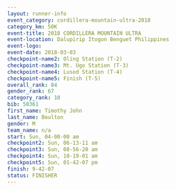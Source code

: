```yaml
---
layout: runner-info 
event_category: cordillera-mountain-ultra-2018 
category_km: 50K 
event-title: 2018 CORDILLERA MOUNTAIN ULTRA 
event-location: Dalupirip Itogon Benguet Philippines 
event-logo: 
event-date: 2018-03-03 
checkpoint-name2: Oling Station (T-2) 
checkpoint-name3: Mt. Ugo Station (T-3) 
checkpoint-name4: Lusod Station (T-4) 
checkpoint-name5: Finish (T-5) 
overall_rank: 84
gender_rank: 67
category_rank: 10
bib: 50361
first_name: Timothy John
last_name: Boulton
gender: M
team_name: n/a
start: Sun, 04-00-00 am
checkpoint2: Sun, 06-13-11 am
checkpoint3: Sun, 08-56-20 am
checkpoint4: Sun, 10-19-01 am
checkpoint5: Sun, 01-42-07 pm
finish: 9-42-07
status: FINISHER
---
```


